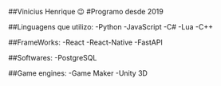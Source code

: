 ##Vinicius Henrique 😉
#Programo desde 2019

##Linguagens que utilizo:
-Python
-JavaScript
-C#
-Lua
-C++

##FrameWorks:
-React
-React-Native
-FastAPI

##Softwares:
-PostgreSQL

##Game engines:
-Game Maker
-Unity 3D
